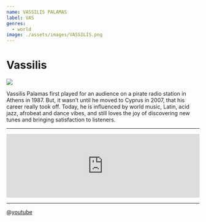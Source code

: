 ```yaml
---
name: VASSILIS PALAMAS
label: VAS
genres:
  - world
image: ./assets/images/VASSILIS.png
---
```


# Vassilis

![](./assets/images/VASSILIS.png)

Vassilis Palamas first played for an audience on a pirate radio station in Athens in 1987. But, it wasn’t until he moved to Cyprus in 2007, that his career really took off. Today, he is influenced by world music, Latin, acid jazz, afrobeat and dance vibes, and still loves the joy of discovering new tunes and bringing satisfaction to listeners. 

---

<iframe width="100%" height="166" scrolling="no" frameborder="no" allow="autoplay" src="https://w.soundcloud.com/player/?url=https%3A//api.soundcloud.com/tracks/772345645&color=%231b1a65&auto_play=false&hide_related=true&show_comments=false&show_user=true&show_reposts=false&show_teaser=false"></iframe>

---

 @[youtube](https://www.youtube.com/embed/_5NRqsS3jaw)
